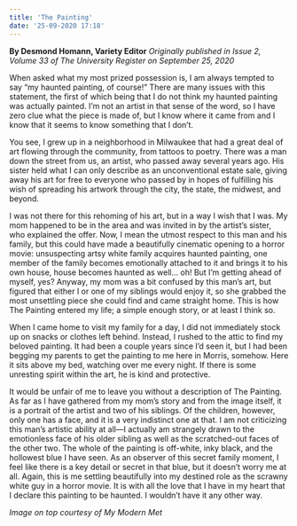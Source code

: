 ```yaml
---
title: 'The Painting'
date: '25-09-2020 17:18'
---
```


**By Desmond Homann, Variety Editor** _Originally published in Issue 2, Volume 33 of The University Register on September 25, 2020_

When asked what my most prized possession is, I am always tempted to say “my haunted painting, of course!” There are many issues with this statement, the first of which being that I do not think my haunted painting was actually painted. I’m not an artist in that sense of the word, so I have zero clue what the piece is made of, but I know where it came from and I know that it seems to know something that I don’t.

You see, I grew up in a neighborhood in Milwaukee that had a great deal of art flowing through the community, from tattoos to poetry. There was a man down the street from us, an artist, who passed away several years ago. His sister held what I can only describe as an unconventional estate sale, giving away his art for free to everyone who passed by in hopes of fulfilling his wish of spreading his artwork through the city, the state, the midwest, and beyond.

I was not there for this rehoming of his art, but in a way I wish that I was. My mom happened to be in the area and was invited in by the artist’s sister, who explained the offer. Now, I mean the utmost respect to this man and his family, but this could have made a beautifully cinematic opening to a horror movie: unsuspecting artsy white family acquires haunted painting, one member of the family becomes emotionally attached to it and brings it to his own house, house becomes haunted as well... oh! But I’m getting ahead of myself, yes? Anyway, my mom was a bit confused by this man’s art, but figured that either I or one of my siblings would enjoy it, so she grabbed the most unsettling piece she could find and came straight home. This is how The Painting entered my life; a simple enough story, or at least I think so.

When I came home to visit my family for a day, I did not immediately stock up on snacks or clothes left behind. Instead, I rushed to the attic to find my beloved painting. It had been a couple years since I’d seen it, but I had been begging my parents to get the painting to me here in Morris, somehow. Here it sits above my bed, watching over me every night. If there is some unresting spirit within the art, he is kind and protective.

It would be unfair of me to leave you without a description of The Painting. As far as I have gathered from my mom’s story and from the image itself, it is a portrait of the artist and two of his siblings. Of the children, however, only one has a face, and it is a very indistinct one at that. I am not criticizing this man’s artistic ability at all—I actually am strangely drawn to the emotionless face of his older sibling as well as the scratched-out faces of the other two. The whole of the painting is off-white, inky black, and the hollowest blue I have seen. As an observer of this secret family moment, I feel like there is a key detail or secret in that blue, but it doesn’t worry me at all. Again, this is me settling beautifully into my destined role as the scrawny white guy in a horror movie. It is with all the love that I have in my heart that I declare this painting to be haunted. I wouldn’t have it any other way.

_Image on top courtesy of My Modern Met_